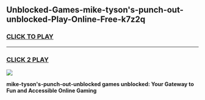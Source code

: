 
## Unblocked-Games-mike-tyson's-punch-out-unblocked-Play-Online-Free-k7z2q
<h3>
<a href="https://premium76.site?title=mike-tyson's-punch-out-unblocked&ref=26A">CLICK TO PLAY</a></h3>
<hr>

<h3>
<a href="https://premium76.site?title=mike-tyson's-punch-out-unblocked&ref=26A">CLICK 2 PLAY</a>
  
</h3>

<a href="https://premium76.site?title=mike-tyson's-punch-out-unblocked&ref=26A"><img src="https://clearcache.store/games.png"></a>


**mike-tyson's-punch-out-unblocked games unblocked: Your Gateway to Fun and Accessible Online Gaming**
